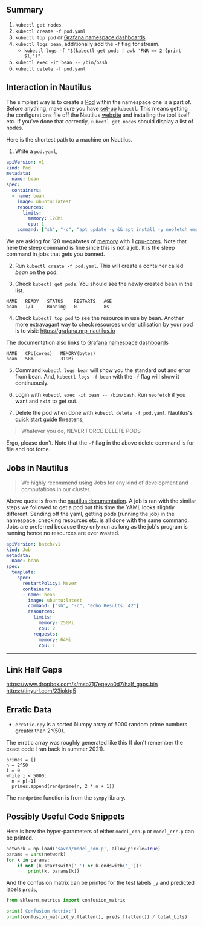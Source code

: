## Summary

1. `kubectl get nodes`
2. `kubectl create -f pod.yaml`
3. `kubectl top pod` or [Grafana namespace dashboards](https://grafana.nrp-nautilus.io/d/85a562078cdf77779eaa1add43ccec1e/kubernetes-compute-resources-namespace-pods.)
4. `kubectl logs bean`, additionally add the `-f` flag for stream.
    - `kubectl logs -f "$(kubectl get pods | awk 'FNR == 2 {print $1}')"`
5. `kubectl exec -it bean -- /bin/bash`
6. `kubectl delete -f pod.yaml`


## Interaction in Nautilus

The simplest way is to create a [Pod](https://kubernetes.io/docs/concepts/workloads/pods/) within the namespace one is a
part of. Before anything, make sure you have [set-up](https://ucsd-prp.gitlab.io/userdocs/start/quickstart/)
`kubectl`. This means getting the configurations file off the Nautilus
[website](https://portal.nrp-nautilus.io/) and installing the tool itself etc. If you've done that
correctly, `kubectl get nodes` should display a list of nodes.

Here is the shortest path to a machine on Nautilus.

1. Write a `pod.yaml`,

```yaml
apiVersion: v1
kind: Pod
metadata:
  name: bean
spec:
  containers:
  - name: bean
    image: ubuntu:latest
    resources:
      limits:
        memory: 128Mi
        cpu: 1
    command: ["sh", "-c", "apt update -y && apt install -y neofetch emacs-nox && sleep 1h"]
```

We are asking for 128 megabytes of [memory](https://kubernetes.io/docs/tasks/configure-pod-container/assign-memory-resource/#specify-a-memory-request-and-a-memory-limit) with 1
[cpu-cores](https://kubernetes.io/docs/tasks/configure-pod-container/assign-cpu-resource/#specify-a-cpu-request-and-a-cpu-limit). Note that here the sleep command is fine since this is
not a job. It is the sleep command in jobs that gets you banned.

2. Run `kubectl create -f pod.yaml`. This will create a container
   called _bean_ on the pod.

3. Check `kubectl get pods`. You should see the newly created bean in
   the list.

```
NAME   READY   STATUS    RESTARTS   AGE
bean   1/1     Running   0          8s
```

4. Check `kubectl top pod` to see the resource in use by bean. Another
   more extravagant way to check resources under utilisation by your
   pod is to visit: https://grafana.nrp-nautilus.io

The documentation also links to [Grafana namespace dashboards](https://grafana.nrp-nautilus.io/d/85a562078cdf77779eaa1add43ccec1e/kubernetes-compute-resources-namespace-pods.)

```
NAME   CPU(cores)   MEMORY(bytes)
bean   58m          319Mi
```

5. Command `kubectl logs bean` will show you the standard out and
   error from bean. And, `kubectl logs -f bean` with the `-f` flag
   will show it continuously.

6. Login with `kubectl exec -it bean -- /bin/bash`. Run `neofetch` if
   you want and `exit` to get out.

7. Delete the pod when done with `kubectl delete -f
   pod.yaml`. Nautilus's [quick start guide](https://ucsd-prp.gitlab.io/userdocs/start/quickstart/) threatens,

> Whatever you do, NEVER FORCE DELETE PODS

Ergo, please don't. Note that the `-f` flag in the above delete
command is for file and not force.

## Jobs in Nautilus

> We highly recommend using Jobs for any kind of development and
> computations in our cluster.

Above quote is from the [nautilus documentation](https://ucsd-prp.gitlab.io/userdocs/running/jobs/). A job is ran with
the similar steps we followed to get a pod but this time the YAML
looks slightly different. Sending off the yaml, getting pods (running
the job) in the namespace, checking resources etc. is all done with
the same command. Jobs are preferred because they only run as long as
the job's program is running hence no resources are ever wasted.

```yaml
apiVersion: batch/v1
kind: Job
metadata:
  name: bean
spec:
  template:
    spec:
      restartPolicy: Never
      containers:
      - name: bean
        image: ubuntu:latest
        command: ["sh", "-c", "echo Results: 42"]
        resources:
          limits:
            memory: 256Mi
            cpu: 2
          requests:
            memory: 64Mi
            cpu: 1
```

---
## Link Half Gaps

https://www.dropbox.com/s/msb71j7eqevo0d7/half_gaps.bin  
https://tinyurl.com/23joktq5

## Erratic Data

- `erratic.npy` is a sorted Numpy array of 5000 random prime numbers
  greater than 2^(50).

The erratic array was roughly generated like this (I don't remember
the exact code I ran back in summer 2021).

```
primes = []
n = 2^50
i = 0
while i < 5000:
  n = p[-1]
  primes.append(randprime(n, 2 * n + 1))
```

The `randprime` function is from the `sympy` library.

## Possibly Useful Code Snippets

Here is how the hyper-parameters of either `model_con.p` or
`model_err.p` can be printed.

```python
network = np.load('saved/model_con.p', allow_pickle=True)
params = vars(network)
for k in params:
    if not (k.startswith('_') or k.endswith('_')):
        print(k, params[k])
```

And the confusion matrix can be printed for the test labels `_y` and
predicted labels `preds`,

```python
from sklearn.metrics import confusion_matrix

print('Confusion Matrix:')
print(confusion_matrix(_y.flatten(), preds.flatten()) / total_bits)
```
